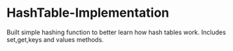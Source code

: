 # HashTable-Implementation
Built simple hashing function to better learn how hash tables work. Includes set,get,keys and values methods.
